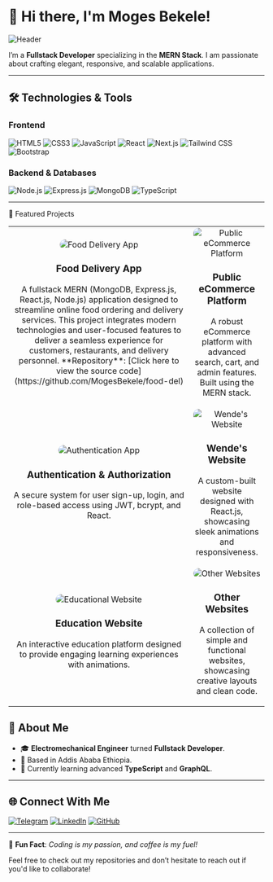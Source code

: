 # 👋 Hi there, I'm Moges Bekele!

![Header](https://via.placeholder.com/1200x400?text=Welcome+to+My+GitHub+Profile)

I’m a **Fullstack Developer** specializing in the **MERN Stack**. I am passionate about crafting elegant, responsive, and scalable applications.

---

## 🛠️ Technologies & Tools
### Frontend
![HTML5](https://img.shields.io/badge/HTML5-E34F26?style=for-the-badge&logo=html5&logoColor=white)
![CSS3](https://img.shields.io/badge/CSS3-1572B6?style=for-the-badge&logo=css3&logoColor=white)
![JavaScript](https://img.shields.io/badge/JavaScript-F7DF1E?style=for-the-badge&logo=javascript&logoColor=black)
![React](https://img.shields.io/badge/React-61DAFB?style=for-the-badge&logo=react&logoColor=black)
![Next.js](https://img.shields.io/badge/Next.js-000000?style=for-the-badge&logo=next.js&logoColor=white)
![Tailwind CSS](https://img.shields.io/badge/TailwindCSS-06B6D4?style=for-the-badge&logo=tailwindcss&logoColor=white)
![Bootstrap](https://img.shields.io/badge/Bootstrap-7952B3?style=for-the-badge&logo=bootstrap&logoColor=white)

### Backend & Databases
![Node.js](https://img.shields.io/badge/Node.js-339933?style=for-the-badge&logo=node.js&logoColor=white)
![Express.js](https://img.shields.io/badge/Express.js-404D59?style=for-the-badge)
![MongoDB](https://img.shields.io/badge/MongoDB-47A248?style=for-the-badge&logo=mongodb&logoColor=white)
![TypeScript](https://img.shields.io/badge/TypeScript-3178C6?style=for-the-badge&logo=typescript&logoColor=white)

---

🚀 Featured Projects
<div align="center"> <table> <tr> <td align="center"> <img src="https://via.placeholder.com/300x200?text=Food+Delivery+App" alt="Food Delivery App" style="border-radius: 10px;" /> <h3>Food Delivery App</h3> <p>A fullstack MERN (MongoDB, Express.js, React.js, Node.js) application designed to streamline online food ordering and delivery services. This project integrates modern technologies and user-focused features to deliver a seamless experience for customers, restaurants, and delivery personnel. **Repository**: [Click here to view the source code](https://github.com/MogesBekele/food-del)</p> </td> <td align="center"> <img src="https://via.placeholder.com/300x200?text=Public+eCommerce+Platform" alt="Public eCommerce Platform" style="border-radius: 10px;" /> <h3>Public eCommerce Platform</h3> <p> A robust eCommerce platform with advanced search, cart, and admin features. Built using the MERN stack. </p> </td> </tr> <tr> <td align="center"> <img src="https://via.placeholder.com/300x200?text=Authentication+App" alt="Authentication App" style="border-radius: 10px;" /> <h3>Authentication & Authorization</h3> <p> A secure system for user sign-up, login, and role-based access using JWT, bcrypt, and React. </p> </td> <td align="center"> <img src="https://via.placeholder.com/300x200?text=Wende's+Website" alt="Wende's Website" style="border-radius: 10px;" /> <h3>Wende's Website</h3> <p> A custom-built website designed with React.js, showcasing sleek animations and responsiveness. </p> </td> </tr> <tr> <td align="center"> <img src="https://via.placeholder.com/300x200?text=Educational+Website" alt="Educational Website" style="border-radius: 10px;" /> <h3>Education Website</h3> <p> An interactive education platform designed to provide engaging learning experiences with animations. </p> </td> <td align="center"> <img src="https://via.placeholder.com/300x200?text=Other+Websites" alt="Other Websites" style="border-radius: 10px;" /> <h3>Other Websites</h3> <p> A collection of simple and functional websites, showcasing creative layouts and clean code. </p> </td> </tr> </table> </div>

## 🌱 About Me
- 🎓 **Electromechanical Engineer** turned **Fullstack Developer**.
- 📍 Based in Addis Ababa Ethiopia.
- 🧠 Currently learning advanced **TypeScript** and **GraphQL**.

---

## 🌐 Connect With Me
[![Telegram](https://img.shields.io/badge/Telegram-26A5E4?style=for-the-badge&logo=telegram&logoColor=white)](https://t.me/moges868)
[![LinkedIn](https://img.shields.io/badge/LinkedIn-0A66C2?style=for-the-badge&logo=linkedin&logoColor=white)](#)
[![GitHub](https://img.shields.io/badge/GitHub-181717?style=for-the-badge&logo=github&logoColor=white)](https://github.com/mogesbekele)

---

📌 **Fun Fact**: *Coding is my passion, and coffee is my fuel!*

Feel free to check out my repositories and don’t hesitate to reach out if you'd like to collaborate!
